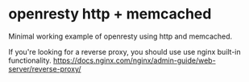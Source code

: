 # openresty http + memcached

Minimal working example of openresty using http and memcached.

If you're looking for a reverse proxy, you should use use nginx built-in functionality.
https://docs.nginx.com/nginx/admin-guide/web-server/reverse-proxy/
